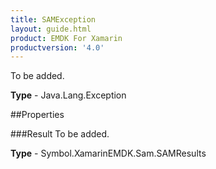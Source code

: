 ```yaml
---
title: SAMException
layout: guide.html
product: EMDK For Xamarin 
productversion: '4.0' 
---
```

To be added.

**Type** - Java.Lang.Exception

##Properties

###Result
To be added.

**Type** - Symbol.XamarinEMDK.Sam.SAMResults
